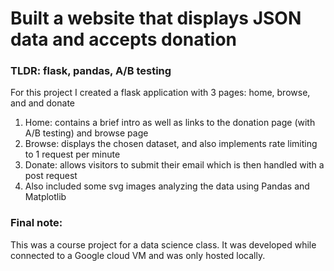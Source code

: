 # Built a website that displays JSON data and accepts donation
### TLDR: flask, pandas, A/B testing
For this project I created a flask application with 3 pages: home, browse, and and donate
1. Home: contains a brief intro as well as links to the donation page (with A/B testing) and browse page
3. Browse: displays the chosen dataset, and also implements rate limiting to 1 request per minute
4. Donate: allows visitors to submit their email which is then handled with a post request
5. Also included some svg images analyzing the data using Pandas and Matplotlib

### Final note:
This was a course project for a data science class. It was developed while connected to a Google cloud VM and was only hosted locally.
